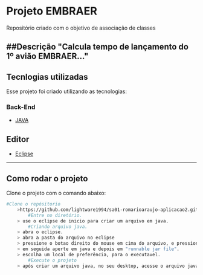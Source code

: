 
# Projeto EMBRAER
Repositório criado com o objetivo de associação de classes

##Descrição
"Calcula tempo de lançamento do 1º avião EMBRAER..."
---
## Tecnlogias utilizadas
Esse projeto foi criado utilizando as tecnologias:
### Back-End
- [JAVA](https://jdk.java.net)

## Editor
- [Eclipse](https://www.eclipse.org/downloads/)
---
## Como rodar o projeto
Clone o projeto com o comando abaixo:

```bash
#Clone o repósitorio
	>https://github.com/lightware1994/sa01-romarioaraujo-aplicacao2.git
		#Entre no diretório.
	> use o eclipse de inicio para criar um arquivo em java. 
		#Criando arquivo java.
	> abra o eclipse.
	> abra a pasta do arquivo no eclipse
	> pressione o botao direito do mouse em cima do arquivo, e pressione em export.
	> em seguida aperte em java e depois em "runnable jar file".
	> escolha um local de preferência, para o executavel.
		#Execute o projeto
	> após criar um arquivo java, no seu desktop, acesse o arquivo java. 
```	
